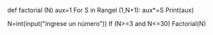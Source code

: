 def factorial (N)
    aux=1
    For S in Rangel (1,N+1):
          aux*=S
    Print(aux)


N=int(input("Ingrese un número"))
If (N>=3 and N<=30)
    Factorial(N)
